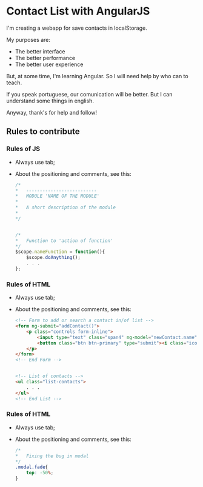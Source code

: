 Contact List with AngularJS
==============================

I'm creating a webapp for save contacts in localStorage.

My purposes are:
*    The better interface
*    The better performance
*    The better user experience

But, at some time, I'm learning Angular. So I will need help by who can to teach.

If you speak portuguese, our comunication will be better. But I can understand some things in english.

Anyway, thank's for help and follow!

Rules to contribute
--------------------

### Rules of JS

*	Always use tab;
*	About the positioning and comments, see this:

	```javascript
	/*
	*	--------------------------
	*	MODULE 'NAME OF THE MODULE'
	*
	*	A short description of the module
	*	
	*/


	/*
	*	Function to 'action of function'
	*/
	$scope.nameFunction = function(){
		$scope.doAnything();
		. . .
	};
	```

### Rules of HTML

*	Always use tab;
*	About the positioning and comments, see this:
	
	```html
	<!-- Form to add or search a contact in/of list -->
	<form ng-submit="addContact()">
		<p class="controls form-inline">
			<input type="text" class="span4" ng-model="newContact.name" placeholder="Name">
			<button class="btn btn-primary" type="submit"><i class="icon-plus icon-white"></i></button>
		</p>
	</form>
	<!-- End Form -->
	

	<!-- List of contacts -->
	<ul class="list-contacts">
		. . .
	</ul>
	<!-- End List -->
	```

### Rules of HTML

*	Always use tab;
*	About the positioning and comments, see this:

	```css
	/*
	*   Fixing the bug in modal
	*/
	.modal.fade{
	    top: -50%;
	}
	```